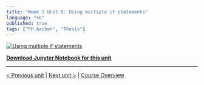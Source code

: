 ```yaml
---
title: "Week 1 Unit 6: Using multiple if statements"
language: "en"
published: true
tags: ["FH Aachen", "Thesis"]
---
```


[![Using multiple if statements](https://img.youtube.com/vi/D4MOdpW0sHQ/hqdefault.jpg)](https://youtu.be/D4MOdpW0sHQ)

[**Download Jupyter Notebook for this unit**](files/Week_1_Unit_6_multifstate_notebook.ipynb)

___

[< Previous unit](/teaching/python-mooc/week1_unit6_selftest) | [Next unit >](/teaching/python-mooc/week1_unit5_exercise) |
[Course Overview](/teaching/python-mooc)